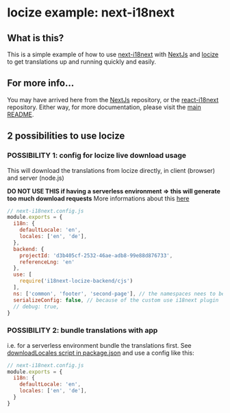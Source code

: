 # locize example: next-i18next

## What is this?

This is a simple example of how to use [next-i18next](https://github.com/isaachinman/next-i18next) with [NextJs](https://github.com/zeit/next.js) and [locize](https://locize.com) to get translations up and running quickly and easily.

## For more info...

You may have arrived here from the [NextJs](https://github.com/zeit/next.js) repository, or the [react-i18next](https://github.com/i18next/react-i18next/) repository. Either way, for more documentation, please visit the [main README](https://github.com/isaachinman/next-i18next).

## 2 possibilities to use locize

### POSSIBILITY 1: config for locize live download usage

This will download the translations from locize directly, in client (browser) and server (node.js)

**DO NOT USE THIS if having a serverless environment => this will generate too much download requests**
More informations about this [here](https://github.com/locize/i18next-locize-backend#important-advice-for-serverless-environments---aws-lambda-google-cloud-functions-azure-functions-etc)

```javascript
// next-i18next.config.js
module.exports = {
  i18n: {
    defaultLocale: 'en',
    locales: ['en', 'de'],
  },
  backend: {
    projectId: 'd3b405cf-2532-46ae-adb8-99e88d876733',
    referenceLng: 'en'
  },
  use: [
    require('i18next-locize-backend/cjs')
  ],
  ns: ['common', 'footer', 'second-page'], // the namespaces nees to be listed here, to make sure they got preloaded
  serializeConfig: false, // because of the custom use i18next plugin
  // debug: true,
}
```

### POSSIBILITY 2: bundle translations with app

i.e. for a serverless environment bundle the translations first.
See [downloadLocales script in package.json](https://github.com/locize/next-i18next-locize/blob/main/package.json#L6) and use a config like this:

```javascript
// next-i18next.config.js
module.exports = {
  i18n: {
    defaultLocale: 'en',
    locales: ['en', 'de'],
  }
}
```